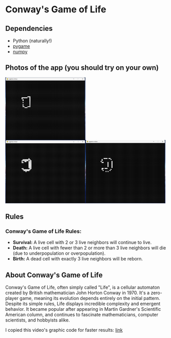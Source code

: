# Conway's Game of Life

## Dependencies

- Python (naturally!)
- [pygame](https://www.pygame.org/news)
- [numpy](https://numpy.org/install/)

## Photos of the app (you should try on your own)

<div style="display: flex; flex-direction: row; flex-wrap: wrap;">
    <img src="First.png" alt="First Image" width="250px" style="margin-right: 10px;">
    <img src="Second.png" alt="Second Image" width="250px style="margin-right: 10px;">
    <img src="Third.png" alt="Third Image" width="250px">
</div>

## Rules

### Conway's Game of Life Rules:

- **Survival:** A live cell with 2 or 3 live neighbors will continue to live.
- **Death:** A live cell with fewer than 2 or more than 3 live neighbors will die (due to underpopulation or overpopulation).
- **Birth:** A dead cell with exactly 3 live neighbors will be reborn.

## About Conway's Game of Life

Conway's Game of Life, often simply called "Life", is a cellular automaton created by British mathematician John Horton Conway in 1970. It's a zero-player game, meaning its evolution depends entirely on the initial pattern. Despite its simple rules, Life displays incredible complexity and emergent behavior. It became popular after appearing in Martin Gardner's Scientific American column, and continues to fascinate mathematicians, computer scientists, and hobbyists alike.

I copied this video's graphic code for faster results: [link](https://www.youtube.com/watch?v=cRWg2SWuXtM)
